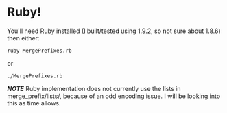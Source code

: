 # Ruby!

You'll need Ruby installed (I built/tested using 1.9.2, so 
not sure about 1.8.6) then either:

    ruby MergePrefixes.rb

or

    ./MergePrefixes.rb

**_NOTE_** Ruby implementation does not currently use the lists
in merge_prefix/lists/, because of an odd encoding issue. I will
be looking into this as time allows.
